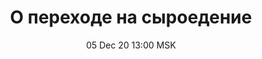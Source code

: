 ---
title: "О переходе на сыроедение"
date: "05 Dec 20 13:00 MSK"
draft: false
speakers: ["aleks-bogos"] 
videos:
  доклад:  0DHt5reEXGY
  обсуждение доклада: tIa2rlZmv3M
---